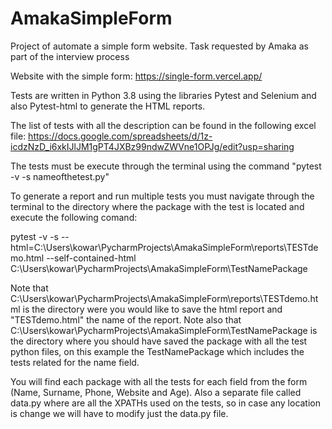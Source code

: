 # AmakaSimpleForm
Project of automate a simple form website. Task requested by Amaka as part of the interview process

Website with the simple form: https://single-form.vercel.app/


Tests are written in Python 3.8 using the libraries Pytest and Selenium and also Pytest-html to generate the HTML reports.

The list of tests with all the description can be found in the following excel file: https://docs.google.com/spreadsheets/d/1z-icdzNzD_i6xkIJlJM1gPT4JXBz99ndwZWVne1OPJg/edit?usp=sharing


The tests must be execute through the terminal using the command "pytest -v -s nameofthetest.py"

To generate a report and run multiple tests you must navigate through the terminal to the directory where the package with the test is located and execute the following comand:

pytest -v -s --html=C:\Users\kowar\PycharmProjects\AmakaSimpleForm\reports\TESTdemo.html --self-contained-html C:\Users\kowar\PycharmProjects\AmakaSimpleForm\TestNamePackage

Note that C:\Users\kowar\PycharmProjects\AmakaSimpleForm\reports\TESTdemo.html is the directory were you would like to save the html report and "TESTdemo.html" the name of the report.
Note also that C:\Users\kowar\PycharmProjects\AmakaSimpleForm\TestNamePackage is the directory where you should have saved the package with all the test python files, on this example the TestNamePackage which includes the tests related for the name field.


You will find each package with all the tests for each field from the form (Name, Surname, Phone, Website and Age). 
Also a separate file called data.py where are all the XPATHs used on the tests, so in case any location is change we will have to modify just the data.py file.
